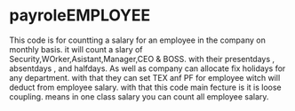 # payroleEMPLOYEE
This code is for countting a salary for an employee in the company on monthly basis.
it will count a slary of Security,WOrker,Asistant,Manager,CEO & BOSS.
with their presentdays , absentdays , and halfdays.
As well as company can allocate fix holidays for any department.
with that they can set TEX anf PF for employee witch will deduct from employee salary.
with that this code main fecture is it is loose coupling.
means in one class salary you can count all employee salary.
